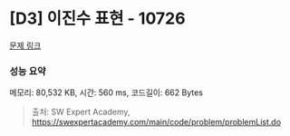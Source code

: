 # [D3] 이진수 표현 - 10726 

[문제 링크](https://swexpertacademy.com/main/code/problem/problemDetail.do?contestProbId=AXRSXf_a9qsDFAXS) 

### 성능 요약

메모리: 80,532 KB, 시간: 560 ms, 코드길이: 662 Bytes



> 출처: SW Expert Academy, https://swexpertacademy.com/main/code/problem/problemList.do
